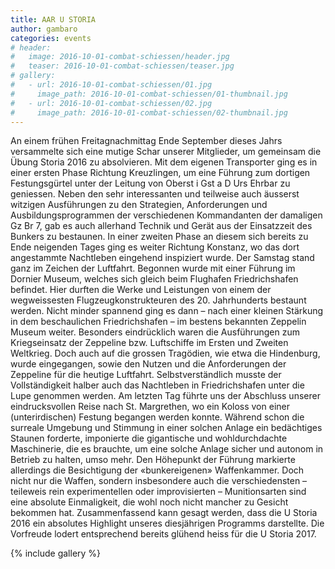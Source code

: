 ```yaml
---
title: AAR U STORIA
author: gambaro
categories: events
# header:
#   image: 2016-10-01-combat-schiessen/header.jpg
#   teaser: 2016-10-01-combat-schiessen/teaser.jpg
# gallery:
#   - url: 2016-10-01-combat-schiessen/01.jpg
#     image_path: 2016-10-01-combat-schiessen/01-thumbnail.jpg
#   - url: 2016-10-01-combat-schiessen/02.jpg
#     image_path: 2016-10-01-combat-schiessen/02-thumbnail.jpg
---
```


An einem frühen Freitagnachmittag Ende September dieses Jahrs versammelte sich
eine mutige Schar unserer Mitglieder, um gemeinsam die Übung Storia 2016 zu
absolvieren. Mit dem eigenen Transporter ging es in einer ersten Phase Richtung
Kreuzlingen, um eine Führung zum dortigen Festungsgürtel unter der Leitung von
Oberst i Gst a D Urs Ehrbar zu geniessen. Neben den sehr interessanten und
teilweise auch äusserst witzigen Ausführungen zu den Strategien, Anforderungen
und Ausbildungsprogrammen der verschiedenen Kommandanten der damaligen Gz Br 7,
gab es auch allerhand Technik und Gerät aus der Einsatzzeit des Bunkers zu
bestaunen. In einer zweiten Phase an diesem sich bereits zu Ende neigenden
Tages ging es weiter Richtung Konstanz, wo das dort angestammte Nachtleben
eingehend inspiziert wurde.  Der Samstag stand ganz im Zeichen der Luftfahrt.
Begonnen wurde mit einer Führung im Dornier Museum, welches sich gleich beim
Flughafen Friedrichshafen befindet. Hier durften die Werke und Leistungen von
einem der wegweissesten Flugzeugkonstrukteuren des 20. Jahrhunderts bestaunt
werden. Nicht minder spannend ging es dann – nach einer kleinen Stärkung in dem
beschaulichen Friedrichshafen – im bestens bekannten Zeppelin Museum weiter.
Besonders eindrücklich waren die Ausführungen zum Kriegseinsatz der Zeppeline
bzw. Luftschiffe im Ersten und Zweiten Weltkrieg. Doch auch auf die grossen
Tragödien, wie etwa die Hindenburg, wurde eingegangen, sowie den Nutzen und die
Anforderungen der Zeppeline für die heutige Luftfahrt. Selbstverständlich
musste der Vollständigkeit halber auch das Nachtleben in Friedrichshafen unter
die Lupe genommen werden.  Am letzten Tag führte uns der Abschluss unserer
eindrucksvollen Reise nach St. Margrethen, wo ein Koloss von einer
(unterirdischen) Festung begangen werden konnte. Während schon die surreale
Umgebung und Stimmung in einer solchen Anlage ein bedächtiges Staunen forderte,
imponierte die gigantische und wohldurchdachte Maschinerie, die es brauchte, um
eine solche Anlage sicher und autonom in Betrieb zu halten, umso mehr. Den
Höhepunkt der Führung markierte allerdings die Besichtigung der «bunkereigenen»
Waffenkammer. Doch nicht nur die Waffen, sondern insbesondere auch die
verschiedensten – teileweis rein experimentellen oder improvisierten –
Munitionsarten sind eine absolute Einmaligkeit, die wohl noch nicht mancher zu
Gesicht bekommen hat.  Zusammenfassend kann gesagt werden, dass die U Storia
2016 ein absolutes Highlight unseres diesjährigen Programms darstellte. Die
Vorfreude lodert entsprechend bereits glühend heiss für die U Storia 2017.

{% include gallery %}
